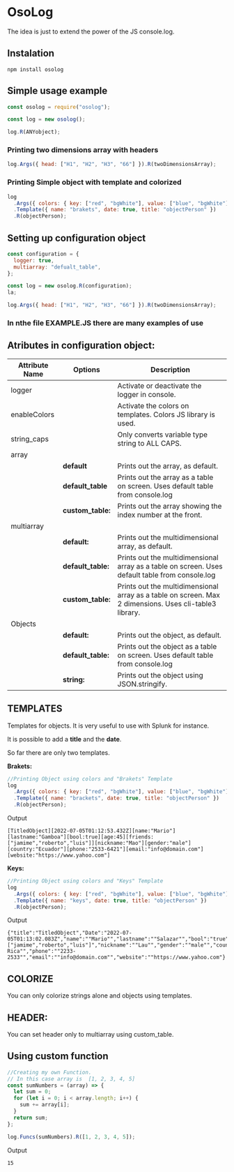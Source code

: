 # OsoLog

The idea is just to extend the power of the JS console.log.

## Instalation

```
npm install osolog
```

## Simple usage example

```js
const osolog = require("osolog");

const log = new osolog();

log.R(ANYobject);
```

### Printing two dimensions array with headers

```js
log.Args({ head: ["H1", "H2", "H3", "66"] }).R(twoDimensionsArray);
```

### Printing Simple object with template and colorized

```js
log
  .Args({ colors: { key: ["red", "bgWhite"], value: ["blue", "bgWhite"] } })
  .Template({ name: "brakets", date: true, title: "objectPerson" })
  .R(objectPerson);
```

## Setting up configuration object

```js
const configuration = {
  logger: true,
  multiarray: "defualt_table",
};

const log = new osolog.R(configuration);
la;

log.Args({ head: ["H1", "H2", "H3", "66"] }).R(twoDimensionsArray);
```

### In nthe file EXAMPLE.JS there are many examples of use
## Atributes in configuration object:


| Attribute Name | Options            | Description                                                                                            |
| -------------- | ------------------ | ------------------------------------------------------------------------------------------------------ |
| logger         |                    | Activate or deactivate the logger in console.                                                          |
| enableColors   |                    | Activate the colors on templates. Colors JS library is used.                                           |
| string_caps    |                    | Only converts variable type string to ALL CAPS.                                                        |
| array          |                    |                                                                                                        |
|                | **default**        | Prints out the array, as default.                                                                      |
|                | **default_table**  | Prints out the array as a table on screen. Uses default table from console.log                         |
|                | **custom_table:**  | Prints out the array showing the index number at the front.                                            |
| multiarray     |                    |                                                                                                        |
|                | **default:**       | Prints out the multidimensional array, as default.                                                     |
|                | **default_table:** | Prints out the multidimensional array as a table on screen. Uses default table from console.log        |
|                | **custom_table:**  | Prints out the multidimensional array as a table on screen. Max 2 dimensions. Uses cli-table3 library. |
| Objects        |                    |                                                                                                        |
|                | **default:**       | Prints out the object, as default.                                                                     |
|                | **default_table:** | Prints out the object as a table on screen. Uses default table from console.log                        |
|                | **string:**        | Prints out the object using JSON.stringify.                                                            |

## TEMPLATES

Templates for objects. It is very useful to use with Splunk for instance.

It is possible to add a **title** and the **date**.

So far there are only two templates.

**Brakets:**
``` js
//Printing Object using colors and "Brakets" Template
log
  .Args({ colors: { key: ["red", "bgWhite"], value: ["blue", "bgWhite"] } })
  .Template({ name: "brackets", date: true, title: "objectPerson" })
  .R(objectPerson);
```
Output

```
[TitledObject][2022-07-05T01:12:53.432Z][name:"Mario"][lastname:"Gamboa"][bool:true][age:45][friends:["jamime","roberto","luis"]][nickname:"Mao"][gender:"male"][country:"Ecuador"][phone:"2533-6421"][email:"info@domain.com"][website:"https://www.yahoo.com"]
```

**Keys:**
``` js
//Printing Object using colors and "Keys" Template
log
  .Args({ colors: { key: ["red", "bgWhite"], value: ["blue", "bgWhite"] } })
  .Template({ name: "keys", date: true, title: "objectPerson" })
  .R(objectPerson);

```
Output

```
{"title":"TitledObject","Date":"2022-07-05T01:13:02.083Z","name":""Mario"","lastname":""Salazar"","bool":"true","age":"45","friends":"["jamime","roberto","luis"]","nickname":""Lau"","gender":""male"","country":""Costa Rica"","phone":""2233-2533"","email":""info@domain.com"","website":""https://www.yahoo.com"}
```

## COLORIZE

You can only colorize strings alone and objects using templates.

## HEADER:

You can set header only to multiarray using custom_table.

## Using custom function

``` js
//Creating my own Function. 
// In this case array is  [1, 2, 3, 4, 5]
const sumNumbers = (array) => {
  let sum = 0;
  for (let i = 0; i < array.length; i++) {
    sum += array[i];
  }
  return sum;
};

log.Funcs(sumNumbers).R([1, 2, 3, 4, 5]);

```
Output

```
15
```